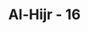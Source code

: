 ---
title: "Al-Hijr - 16"
no: 16
arabic_no: ١٦
ayah: وَلَقَدْ جَعَلْنَا فِى السَّمَاۤءِ بُرُوْجًا وَّزَيَّنّٰهَا لِلنّٰظِرِيْنَۙ
translation: "Dan sungguh, Kami telah menciptakan gugusan bintang di langit dan men-jadikannya terasa indah bagi orang yang memandang(nya),"
tafsir: "Ayat ini menerangkan bahwa Allah swt menciptakan berbagai benda angkasa berupa planet yang tidak terhitung banyaknya, bulan, dan bintang yang kesemuanya menghiasi langit, sehingga menarik hati orang-orang yang memandangnya. Semua itu menjadi bahan pemikiran bagi orang-orang yang mau berpikir, terutama dalam mencari manfaatnya bagi manusia dan kemanusiaan, sebagaimana firman Allah swt dalam ayat yang lain:\n\nMahasuci Allah yang menjadikan di langit gugusan bintang-bintang dan Dia juga menjadikan padanya matahari dan bulan yang bersinar. Dan Dia (pula) yang menjadikan malam dan siang silih berganti bagi orang yang ingin mengambil pelajaran atau yang ingin bersyukur. (al-Furqan/25: 61-62)\n\nPada ayat yang lain, Allah swt menerangkan pula:\n\nDan sungguh, telah Kami hiasi langit yang dekat, dengan bintang-bintang. (al-Mulk/67: 5)\n\nBintang-bintang yang diciptakan Allah itu ada yang tidak bercahaya dan ada pula yang bercahaya, berkelap-kelip di malam hari, sebagaimana firman Allah swt:\n\nLalu diciptakan-Nya tujuh langit dalam dua masa dan pada setiap langit Dia mewahyukan urusan masing-masing. Kemudian langit yang dekat (dengan bumi), Kami hiasi dengan bintang-bintang, dan (Kami ciptakan itu) untuk memelihara. Demikianlah ketentuan (Allah) Yang Mahaperkasa, Maha Mengetahui. (Fussilat/41: 12)\n\nDan firman Allah swt:\n\nDan sungguh, telah Kami hiasi langit yang dekat, dengan bintang-bintang dan Kami menjadikannya (bintang-bintang itu) sebagai alat-alat pelempar setan, dan Kami sediakan bagi mereka azab neraka yang menyala-nyala. (al-Mulk/67: 5)\n\nBenda-benda angkasa itu merupakan petunjuk bagi para musafir yang berjalan di tengah-tengah padang pasir di malam hari, kapal-kapal yang berlayar di tengah lautan, serta kapal terbang dan kapal ruang angkasa yang terbang menuju tempat tujuannya. Peredaran matahari, bulan, dan bintang dapat pula dijadikan dasar untuk mengetahui bilangan hari, bilangan tahun, dan perhitungan waktu, sebagaimana firman Allah swt:\n\nDialah yang menjadikan matahari bersinar dan bulan bercahaya dan Dialah yang menetapkan tempat-tempat orbitnya, agar kamu mengetahui bilangan tahun, dan perhitungan (waktu). Allah tidak menciptakan demikian itu melainkan dengan benar. Dia menjelaskan tanda-tanda (kebesaran-Nya) kepada orang-orang yang mengetahui. (Yunus/10: 5)\n\nSuasana malam di saat langit cerah tidak berawan, bintang-bintang bertaburan di angkasa raya dan cahayanya yang hilang-hilang timbul, dan cahaya bulan purnama menimbulkan ketenteraman dalam hati bagi orang-orang yang telah beriman kepada Allah. Semua itu menambah kuat imannya, sehingga tanpa disadari mulutnya mengucapkan kata-kata yang mengagung-kan Allah."
---